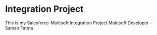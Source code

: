 # Integration Project
This is my Salesforce-Mulesoft Integration Project
Mulesoft Developer - Saman Fatma
